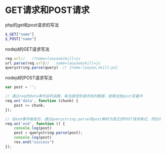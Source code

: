 # GET请求和POST请求

php的get和post请求的写法
```php
$_GET["name"]
$_POST["name"]
```

nodejd的GET请求写法
```js
req.url//   /?name=laoyao&skill=js
url.parse(req.url)//   name=laoyao&skill=js
querystring.parse(query)  // {name:laoyao,skill:ps}
```

nodejd的POST请求写法
```js
var post = '';

// 通过req的data事件监听函数，每当接受到请求体的数据，就累加到post变量中
req.on('data', function (chunk) {
    post += chunk;
});

// 在end事件触发后，通过querystring.parse将post解析为真正的POST请求格式，然后向客户端返回。
req.on('end', function () {
    console.log(post)
    post = querystring.parse(post);
    console.log(post)
    res.end("success")
});
```

